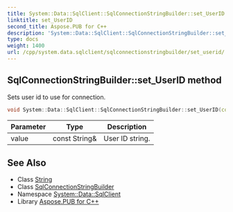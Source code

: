```yaml
---
title: System::Data::SqlClient::SqlConnectionStringBuilder::set_UserID method
linktitle: set_UserID
second_title: Aspose.PUB for C++
description: 'System::Data::SqlClient::SqlConnectionStringBuilder::set_UserID method. Sets user id to use for connection in C++.'
type: docs
weight: 1400
url: /cpp/system.data.sqlclient/sqlconnectionstringbuilder/set_userid/
---
```

## SqlConnectionStringBuilder::set_UserID method


Sets user id to use for connection.

```cpp
void System::Data::SqlClient::SqlConnectionStringBuilder::set_UserID(const String &value)
```


| Parameter | Type | Description |
| --- | --- | --- |
| value | const String\& | User ID string. |

## See Also

* Class [String](../../../system/string/)
* Class [SqlConnectionStringBuilder](../)
* Namespace [System::Data::SqlClient](../../)
* Library [Aspose.PUB for C++](../../../)
